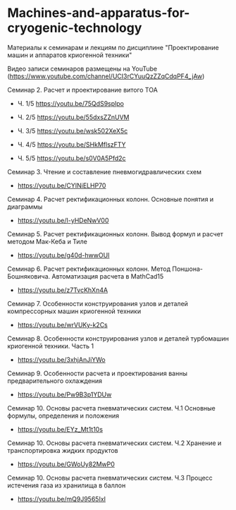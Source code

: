 # Machines-and-apparatus-for-cryogenic-technology
Материалы к семинарам и лекциям по дисциплине "Проектирование машин и аппаратов криогенной техники"


Видео записи семинаров размещены на YouTube (https://www.youtube.com/channel/UCI3rCYuuQzZZqCdqPF4_jAw)

Семинар 2. Расчет и проектирование витого ТОА

  - Ч. 1/5 https://youtu.be/75QdS9splpo

  - Ч. 2/5 https://youtu.be/55dxsZZnUVM

  - Ч. 3/5 https://youtu.be/wsk502XeX5c

  - Ч. 4/5 https://youtu.be/SHkMflszFTY

  - Ч. 5/5 https://youtu.be/s0V0A5Pfd2c

Семинар 3. Чтение и составление пневмогидравлических схем

  - https://youtu.be/CYINiELHP70

Семинар 4. Расчет ректификационных колонн. Основные понятия и диаграммы

  - https://youtu.be/I-yHDeNwV00

Семинар 5. Расчет ректификационных колонн. Вывод формул и расчет методом Мак-Кеба и Тиле
  - https://youtu.be/g40d-hwwOUI

Семинар 6. Расчет ректификационных колонн. Метод Поншона-Бошняковича. Автоматизация расчета в MathCad15
  - https://youtu.be/z7TvcKhXn4A

Семинар 7. Особенности конструирования узлов и деталей компрессорных машин криогенной техники
  - https://youtu.be/wrVUKy-k2Cs

Семинар 8. Особенности конструирования узлов и деталей турбомашин криогенной техники. Часть 1
  - https://youtu.be/3xhjAnJiYWo

Семинар 9. Особенности расчета и проектирования ванны предварительного охлаждения
  - https://youtu.be/Pw9B3p1YDUw

Семинар 10. Основы расчета пневматических систем. Ч.1 Основные формулы, определения и положения
  - https://youtu.be/EYz_Mt1t10s

Семинар 10. Основы расчета пневматических систем. Ч.2 Хранение и транспортировка жидких продуктов
  - https://youtu.be/GWoUy82MwP0

Семинар 10. Основы расчета пневматических систем. Ч.3 Процесс истечения газа из хранилища в баллон
  - https://youtu.be/mQ9J9565IxI
